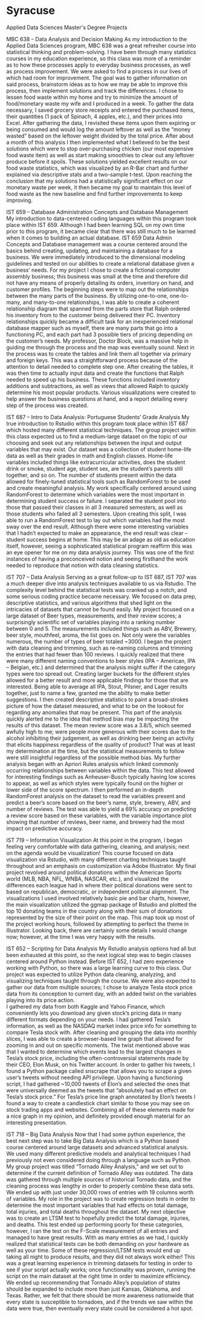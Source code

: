# Syracuse
Applied Data Sciences Master's Degree Projects


MBC 638 – Data Analysis and Decision Making 
As my introduction to the Applied Data Sciences program, MBC 638 was a great refresher course into statistical thinking and problem-solving. I have been through many statistics courses in my education experience, so this class was more of a reminder as to how these processes apply to everyday business processes, as well as process improvement. 
We were asked to find a process in our lives of which had room for improvement. The goal was to gather information on said process, brainstorm ideas as to how we may be able to improve this process, then implement solutions and track the differences. I chose to lessen food waste within my home and try to minimize the amount of food/monetary waste my wife and I produced in a week. 
To gather the data necessary, I saved grocery store receipts and entered the purchased items, their quantities (1 pack of Spinach, 4 apples, etc.), and their prices into Excel. After gathering the data, I revisited these items upon them expiring or being consumed and would log the amount leftover as well as the “money wasted” based on the leftover weight divided by the total price. After about a month of this analysis I then implemented what I believed to be the best solutions which were to stop over-purchasing chicken (our most expensive food waste item) as well as start making smoothies to clear out any leftover produce before it spoils. 
These solutions yielded excellent results on our food waste statistics, which was visualized by an R-Bar chart and further explained via descriptive stats and a two-sample t-test. Upon reaching the conclusion that my solutions had a statistically significant effect on our monetary waste per week, it then became my goal to maintain this level of food waste as the new baseline and find further improvements to keep improving. 


IST 659 – Database Administration Concepts and Database Management
	My introduction to data-centered coding languages within this program took place within IST 659. Although I had been learning SQL on my own time prior to this program, it became clear that there was still much to be learned when it comes to building an actual database. 
IST 659 Data Admin Concepts and Database management was a course centered around the basics behind creating, updating, and maintaining a database for a business. We were immediately introduced to the dimensional modeling guidelines and tested on our abilities to create a relational database given a business’ needs. For my project I chose to create a fictional computer assembly business; this business was small at the time and therefore did not have any means of properly detailing its orders, inventory on hand, and customer profiles. 
	The beginning steps were to map out the relationships between the many parts of the business. By utilizing one-to-one, one-to-many, and many-to-one relationships, I was able to create a coherent relationship diagram that spanned from the parts store that Ralph ordered his inventory from to the customer being delivered their PC. Inventory relationships quickly became a difficult task for an inexperienced relational database mapper such as myself, there are many parts that go into a functioning PC, and each part had 3 possible tiers of pricing depending on the customer’s needs. My professor, Doctor Block, was a massive help in guiding me through the process and the map was eventually sound. 
	Next in the process was to create the tables and link them all together via primary and foreign keys. This was a straightforward process because of the attention to detail needed to complete step one. After creating the tables, it was then time to actually input data and create the functions that Ralph needed to speed up his business. These functions included inventory additions and subtractions, as well as views that allowed Ralph to quickly determine his most popular products. Various visualizations were created to help answer the business questions at hand, and a report detailing every step of the process was created. 


IST 687 – Intro to Data Analysis: Portuguese Students’ Grade Analysis
	My true introduction to Rstudio within this program took place within IST 687 which hosted many different statistical techniques. The group project within this class expected us to find a medium-large dataset on the topic of our choosing and seek out any relationships between the input and output variables that may exist. Our dataset was a collection of student home-life data as well as their grades in math and English classes. Home-life variables included things like extracurricular activities, does the student drink or smoke, student age, student sex, are the student’s parents still together, and so on. The number of students present within the data allowed for finely-tuned statistical tools such as RandomForest to be used and create meaningful analysis. 
	My work specifically centered around using RandomForest to determine which variables were the most important in determining student success or failure. I separated the student pool into those that passed their classes in all 3 measured semesters, as well as those students who failed all 3 semesters. Upon creating this split, I was able to run a RandomForest test to lay out which variables had the most sway over the end result. Although there were some interesting variables that I hadn’t expected to make an appearance, the end result was clear – student success begins at home. This may be an adage as old as education itself, however, seeing a sophisticated statistical program reaffirm this was an eye opener for me on my data analysis journey. This was one of the first instances of having a preconceived notion and seeing firsthand the work needed to reproduce that notion with data cleaning statistics.


IST 707 – Data Analysis	
	Serving as a great follow-up to IST 687, IST 707 was a much deeper dive into analysis techniques available to us via Rstudio. The complexity level behind the statistical tests was cranked up a notch, and some serious coding practice became necessary. We focused on data prep, descriptive statistics, and various algorithms that shed light on the intricacies of datasets that cannot be found easily. 
	My project focused on a large dataset of Beer types, measurements, and their review scores; a surprisingly scientific set of variables playing into a ranking number between 0 and 5. The measurements included things such as ABV, Brewery, beer style, mouthfeel, aroma, the list goes on. Not only were the variables numerous, the number of types of beer totaled ~3000. 
	I began the project with data cleaning and trimming, such as re-naming columns and trimming the entries that had fewer than 100 reviews. I quickly realized that there were many different naming conventions to beer styles (IPA – American, IPA – Belgian, etc.) and determined that the analysis might suffer if the category types were too spread out. Creating larger buckets for the different styles allowed for a better result and more applicable findings for those that are interested. Being able to average all IPA, Stout, Pilsner, and Lager results together, just to name a few, granted me the ability to make better suggestions. 
	I then created descriptive statistics to paint a broad-strokes picture of how the dataset measured, and what to be on the lookout for regarding any anomalies that may be present. This part of the analysis quickly alerted me to the idea that method bias may be impacting the results of this dataset. The mean review score was a 3.8/5, which seemed awfully high to me; were people more generous with their scores due to the alcohol inhibiting their judgement, as well as drinking beer being an activity that elicits happiness regardless of the quality of product? That was at least my determination at the time, but the statistical measurements to follow were still insightful regardless of the possible method bias. 
	My further analysis began with an Apriori Rules analysis which linked commonly occurring relationships between variables within the data. This test allowed for interesting findings such as Anheuser-Busch typically having low scores to appear, as well as which styles were typically found on the higher or lower side of the score spectrum. 
	I then performed an in-depth RandomForest analysis on the dataset to read the variables present and predict a beer’s score based on the beer’s name, style, brewery, ABV, and number of reviews. The test was able to yield a 69% accuracy on predicting a review score based on these variables, with the variable importance plot showing that number of reviews, beer name, and brewery had the most impact on predictive accuracy.


IST 719 – Information Visualization 
	At this point in the program, I began feeling very comfortable with data gathering, cleaning, and analysis; next on the agenda would be visualization! This course focused on data visualization via Rstudio, with many different charting techniques taught throughout and an emphasis on customization via Adobe Illustrator. My final project revolved around political donations within the American Sports world (MLB, NBA, NFL, WNBA, NASCAR, etc.), and visualized the differences each league had in where their political donations were sent to based on republican, democratic, or independent political alignment. 
	The visualizations I used involved relatively basic pie and bar charts, however, the main visualization utilized the ggmap package of Rstudio and plotted the top 10 donating teams in the country along with their sum of donations represented by the size of their point on the map. This map took up most of the project working hours, followed by attempting to perfect the theme in Illustrator. Looking back, there are certainly some details I would change now; however, at the time I was very happy with the results. 


IST 652 – Scripting for Data Analysis
	My Rstudio analysis options had all but been exhausted at this point, so the next logical step was to begin classes centered around Python instead. Before IST 652, I had zero experience working with Python, so there was a large learning curve to this class. Our project was expected to utilize Python data cleaning, analyzing, and visualizing techniques taught through the course. We were also expected to gather our data from multiple sources; I chose to analyze Tesla stock price data from its conception to current day, with an added twist on the variables playing into its price action. 	
	I gathered my data from both Kaggle and Yahoo Finance, which conveniently lets you download any given stock’s pricing data in many different formats depending on your needs. I had gathered Tesla’s information, as well as the NASDAQ market index price info for something to compare Tesla stock with. After cleaning and grouping the data into monthly slices, I was able to create a browser-based line graph that allowed for zooming in and out on specific moments. The twist mentioned above was that I wanted to determine which events lead to the largest changes in Tesla’s stock price, including the often-controversial statements made by their CEO, Elon Musk, on his Twitter account. 
In order to gather his tweets, I found a Python package called snscrape that allows you to scrape a given user’s tweets without needing API privilege. Upon having a functioning script, I had gathered ~10,000 tweets of Elon’s and selected the ones that were universally deemed as the tweets that “absolutely had an effect on Tesla’s stock price.” For Tesla’s price line graph annotated by Elon’s tweets I found a way to create a candlestick chart similar to those you may see on stock trading apps and websites. Combining all of these elements made for a nice graph in my opinion, and definitely provided enough material for an interesting presentation. 


IST 718 – Big Data Analysis
	Now that I had some python experience, the best next step was to take Big Data Analysis which is a Python based course centered around large datasets and advanced statistical analysis. We used many different predictive models and analytical techniques I had previously not even considered doing through a language such as Python. My group project was titled “Tornado Alley Analysis,” and we set out to determine if the current definition of Tornado Alley was outdated.
	The data was gathered through multiple sources of historical Tornado data, and the cleaning process was lengthy in order to properly combine these data sets. We ended up with just under 30,000 rows of entries with 19 columns worth of variables. My role in the project was to create regression tests in order to determine the most important variables that had effects on total damage, total injuries, and total deaths throughout the dataset. 
	My next objective was to create an LTSM test to hopefully predict the total damage, injuries, and deaths. This test ended up performing poorly for these categories, however, I ran the test on the F-Scale measurement of all entries and managed to have great results. 
With as many entries as we had, I quickly realized that statistical tests can be both demanding on your hardware as well as your time. Some of these regression/LTSM tests would end up taking all night to produce results, and they did not always work either! This was a great learning experience in trimming datasets for testing in order to see if your script actually works; once functionality was proven, running the script on the main dataset at the right time in order to maximize efficiency. 
We ended up recommending that Tornado Alley’s population of states should be expanded to include more than just Kansas, Oklahoma, and Texas. Rather, we felt that there should be more awareness nationwide that every state is susceptible to tornadoes, and if the trends we saw within the data were true, then eventually every state could be considered a hot spot. 
